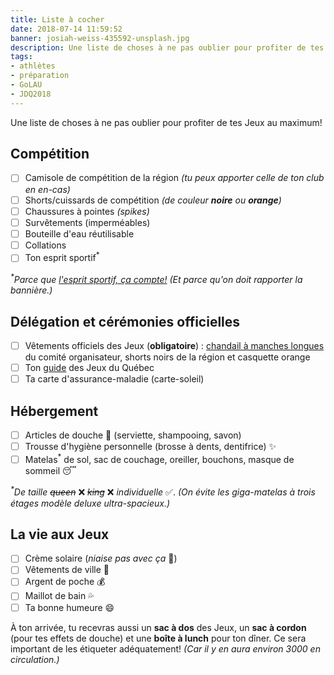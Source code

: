 ```yaml
---
title: Liste à cocher
date: 2018-07-14 11:59:52
banner: josiah-weiss-435592-unsplash.jpg
description: Une liste de choses à ne pas oublier pour profiter de tes Jeux au maximum!
tags:
- athlètes
- préparation
- GoLAU
- JDQ2018
---
```


Une liste de choses à ne pas oublier pour profiter de tes Jeux au maximum!

## Compétition

* [ ] Camisole de compétition de la région _(tu peux apporter celle de ton club en en-cas)_
* [ ] Shorts/cuissards de compétition _(de couleur **noire** ou **orange**)_
* [ ] Chaussures à pointes _(spikes)_
* [ ] Survêtements (imperméables)
* [ ] Bouteille d'eau réutilisable
* [ ] Collations
* [ ] Ton esprit sportif<sup>\*</sup>

_<sup>\*</sup>Parce que [l'esprit sportif, ça compte!]() (Et parce qu'on doit rapporter la bannière.)_

## Délégation et cérémonies officielles

* [ ] Vêtements officiels des Jeux (**obligatoire**) : [chandail à manches longues](https://www.facebook.com/jdq.lau/posts/1379945548774482) du comité organisateur, shorts noirs de la région et casquette orange
* [ ] Ton [guide](/assets/guide-des-jeux-thetford.pdf) des Jeux du Québec
* [ ] Ta carte d'assurance-maladie (carte-soleil)

## Hébergement

* [ ] Articles de douche 🚿 (serviette, shampooing, savon)
* [ ] Trousse d'hygiène personnelle (brosse à dents, dentifrice) ✨
* [ ] Matelas<sup>\*</sup> de sol, sac de couchage, oreiller, bouchons, masque de sommeil 😴

_<sup>\*</sup>De taille ~~queen~~_ ❌ _~~king~~_ ❌ _individuelle_ ✅. _(On évite les giga-matelas à trois étages modèle deluxe ultra-spacieux.)_

## La vie aux Jeux

* [ ] Crème solaire (_niaise pas avec ça_ 🌝)
* [ ] Vêtements de ville 👕
* [ ] Argent de poche 💰
* [ ] Maillot de bain 💦
* [ ] Ta bonne humeure 😄

À ton arrivée, tu recevras aussi un **sac à dos** des Jeux, un **sac à cordon** (pour tes effets de douche) et une **boîte à lunch** pour ton dîner. Ce sera important de les étiqueter adéquatement! _(Car il y en aura environ 3000 en circulation.)_ 
